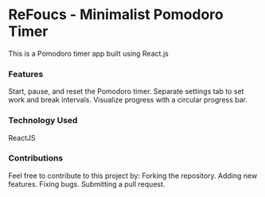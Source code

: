 # ReFoucs - Minimalist Pomodoro Timer

This is a Pomodoro timer app built using React.js

### Features

Start, pause, and reset the Pomodoro timer.
Separate settings tab to set work and break intervals.
Visualize progress with a circular progress bar.

### Technology Used 

ReactJS

### Contributions

Feel free to contribute to this project by:
Forking the repository.
Adding new features.
Fixing bugs.
Submitting a pull request.
